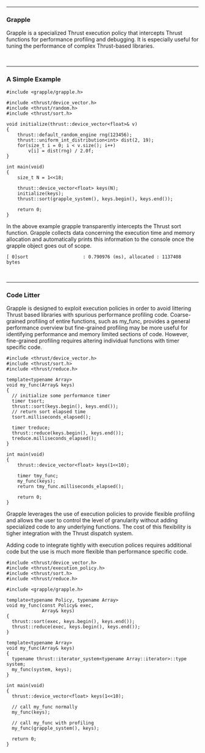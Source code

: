 <hr>
<h3>Grapple</h3>

Grapple is a specialized Thrust execution policy that intercepts Thrust
functions for performance profiling and debugging. It is especially
useful for tuning the performance of complex Thrust-based libraries.

<br><hr>
<h3>A Simple Example</h3>

~~~{.cpp}
#include <grapple/grapple.h>

#include <thrust/device_vector.h>
#include <thrust/random.h>
#include <thrust/sort.h>

void initialize(thrust::device_vector<float>& v)
{
    thrust::default_random_engine rng(123456);
    thrust::uniform_int_distribution<int> dist(2, 19);
    for(size_t i = 0; i < v.size(); i++)
        v[i] = dist(rng) / 2.0f;
}

int main(void)
{
    size_t N = 1<<18;

    thrust::device_vector<float> keys(N);
    initialize(keys);
    thrust::sort(grapple_system(), keys.begin(), keys.end());

    return 0;
}
~~~

In the above example grapple transparently intercepts the Thrust sort
function. Grapple collects data concerning the execution time and memory
allocation and automatically prints this information to the console once
the grapple object goes out of scope.

~~~{.shell}
[ 0]sort                    : 0.790976 (ms), allocated : 1137408    bytes
~~~

<br><hr>
<h3>Code Litter</h3>

Grapple is designed to exploit execution policies in order to avoid
littering Thrust based libraries with spurious performance profiling
code. Coarse-grained profiling of entire functions, such as my_func,
provides a general performance overview but fine-grained profiling
may be more useful for identifying performance and memory limited
sections of code. However, fine-grained profiling requires altering
individual functions with timer specific code.

~~~{.cpp}
#include <thrust/device_vector.h>
#include <thrust/sort.h>
#include <thrust/reduce.h>

template<typename Array>
void my_func(Array& keys)
{
  // initialize some performance timer
  timer tsort;
  thrust::sort(keys.begin(), keys.end());
  // return sort elapsed time
  tsort.milliseconds_elapsed();

  timer treduce;
  thrust::reduce(keys.begin(), keys.end());
  treduce.milliseconds_elapsed();
}

int main(void)
{
    thrust::device_vector<float> keys(1<<10);

    timer tmy_func;
    my_func(keys);
    return tmy_func.milliseconds_elapsed();

    return 0;
}
~~~

Grapple leverages the use of execution policies to provide flexible
profiling and allows the user to control the level of granularity without
adding specialized code to any underlying functions. The cost of this
flexibility is tigher integration with the Thrust dispatch system.

Adding code to integrate tightly with execution polices requires
additional code but the use is much more flexible than performance
specific code.

~~~{.cpp}
#include <thrust/device_vector.h>
#include <thrust/execution_policy.h>
#include <thrust/sort.h>
#include <thrust/reduce.h>

#include <grapple/grapple.h>

template<typename Policy, typename Array>
void my_func(const Policy& exec,
             Array& keys)
{
  thrust::sort(exec, keys.begin(), keys.end());
  thrust::reduce(exec, keys.begin(), keys.end());
}

template<typename Array>
void my_func(Array& keys)
{
  typename thrust::iterator_system<typename Array::iterator>::type system;
  my_func(system, keys);
}

int main(void)
{
  thrust::device_vector<float> keys(1<<10);

  // call my_func normally
  my_func(keys);

  // call my_func with profiling
  my_func(grapple_system(), keys);

  return 0;
}
~~~
